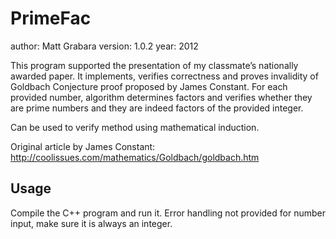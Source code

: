 # PrimeFac
author: Matt Grabara
version: 1.0.2
year: 2012

This program supported the presentation of my classmate’s nationally awarded paper. It implements, verifies correctness and proves invalidity of Goldbach Conjecture proof proposed by James Constant. For each provided number, algorithm determines factors and verifies whether they are prime numbers and they are indeed factors of the provided integer.

Can be used to verify method using mathematical induction.

Original article by James Constant:  http://coolissues.com/mathematics/Goldbach/goldbach.htm

## Usage
Compile the C++ program and run it.
Error handling not provided for number input, make sure it is always an integer.

